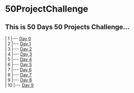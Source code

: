 # 50ProjectChallenge
This is 50 Days 50 Projects Challenge...
---------------------------------------------------------------------------------------
| 1  |--- [ Day 0 ](https://github.com/itsrabinbhat/50ProjectChallenge/tree/master/Day0/)                                                                       
| 2  |--- [ Day 1 ](https://github.com/itsrabinbhat/50ProjectChallenge/tree/master/Day1/)                                                                     
| 3  |--- [ Day 2 ](https://github.com/itsrabinbhat/50ProjectChallenge/tree/master/Day2/)                                                             
| 4  |--- [ Day 3 ](https://github.com/itsrabinbhat/50ProjectChallenge/tree/master/Day3/)                                                             
| 5  |--- [ Day 4 ](https://github.com/itsrabinbhat/50ProjectChallenge/tree/master/Day4/)                                                                     
| 6  |--- [ Day 5 ](https://github.com/itsrabinbhat/50ProjectChallenge/tree/master/Day5/)                                                                       
| 7  |--- [ Day 6 ](https://github.com/itsrabinbhat/50ProjectChallenge/tree/master/Day6/)                                                               
| 8  |--- [ Day 7 ](https://github.com/itsrabinbhat/50ProjectChallenge/tree/master/Day7/)                                                    
| 9  |--- [ Day 8 ](https://github.com/itsrabinbhat/50ProjectChallenge/tree/master/Day8/)                                                                   
| 10 |--- [ Day 9 ](https://github.com/itsrabinbhat/50ProjectChallenge/tree/master/Day9/)                                                             
